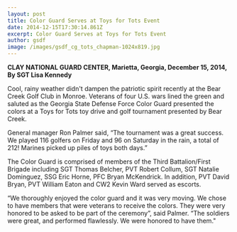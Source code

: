 ```yaml
---
layout: post
title: Color Guard Serves at Toys for Tots Event
date: 2014-12-15T17:30:14.861Z
excerpt: Color Guard Serves at Toys for Tots Event
author: gsdf
image: /images/gsdf_cg_tots_chapman-1024x819.jpg
---
```

**CLAY NATIONAL GUARD CENTER, Marietta, Georgia, December 15, 2014, By SGT Lisa Kennedy** 

Cool, rainy weather didn't dampen the patriotic spirit recently at the Bear Creek Golf Club in Monroe. Veterans of four U.S. wars lined the green and saluted as the Georgia State Defense Force Color Guard presented the colors at a Toys for Tots toy drive and golf tournament presented by Bear Creek.

General manager Ron Palmer said, “The tournament was a great success. We played 116 golfers on Friday and 96 on Saturday in the rain, a total of 212! Marines picked up piles of toys both days.”

The Color Guard is comprised of members of the Third Battalion/First Brigade including SGT Thomas Belcher, PVT Robert Collum, SGT Natalie Dominguez, SSG Eric Horne, PFC Bryan McKendrick. In addition, PVT David Bryan, PVT William Eaton and CW2 Kevin Ward served as escorts.

“We thoroughly enjoyed the color guard and it was very moving. We chose to have members that were veterans to receive the colors. They were very honored to be asked to be part of the ceremony”, said Palmer. “The soldiers were great, and performed flawlessly. We were honored to have them."
